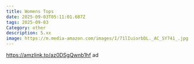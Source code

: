 ```yaml
---
title: Womens Tops
date: 2025-09-03T05:11:01.687Z
tags: 2025-09-03
Category: other
description: 5.xx
image: https://m.media-amazon.com/images/I/71lIuiorbDL._AC_SY741_.jpg
---
```

https://amzlink.to/az0DSgQwnb1hf ad